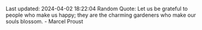 Last updated: 2024-04-02 18:22:04
Random Quote: Let us be grateful to people who make us happy; they are the charming gardeners who make our souls blossom. - Marcel Proust